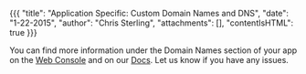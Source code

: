 {{{
  "title": "Application Specific: Custom Domain Names and DNS",
  "date": "1-22-2015",
  "author": "Chris Sterling",
  "attachments": [],
  "contentIsHTML": true
}}}


<p>You can find more information under the Domain Names section of your app on the <a href="https://console.appfog.com/apps">Web Console</a> and on our <a href="/hc/en-us/articles/202311873-Custom-Domain-Names">Docs</a>. Let us know if you have any issues.</p>
